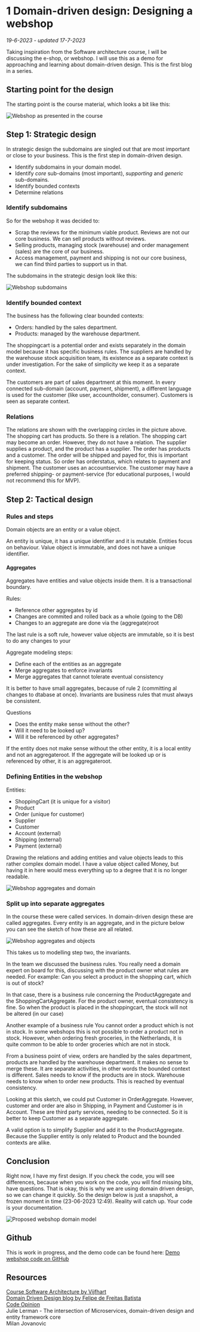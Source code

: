 # 1 Domain-driven design: Designing a webshop
*19-6-2023 - updated 17-7-2023*

Taking inspiration from the Software architecture course, I will be discussing the e-shop, or webshop. I will use this as a demo for approaching and learning about domain-driven design. This is the first blog in a series.

## Starting point for the design

The starting point is the course material, which looks a bit like this:

![Webshop as presented in the course](/assets/images/domaindrivendesign/DDDWebshopDomain.png "Webshop as presented in the course")

## Step 1: Strategic design

In strategic design the subdomains are singled out that are most important or close to your business. This is the first step in domain-driven design.
- Identify subdomains in your domain model.
- Identify *core* sub-domains (most important), *supporting* and *generic* sub-domains.
- Identify bounded contexts
- Determine relations

### Identify subdomains

So for the webshop it was decided to:
- Scrap the reviews for the minimum viable product. Reviews are not our core business. We can sell products without reviews.
- Selling products, managing stock (warehouse) and order management (sales) are the core of our business.
- Access management, payment and shipping is not our core business, we can find third parties to support us in that.

The subdomains in the strategic design look like this:

![Webshop subdomains](/assets/images/domaindrivendesign/DDDWebshopAggregates.png "Webshop aggregates")

### Identify bounded context

The business has the following clear bounded contexts:
- Orders: handled by the sales department.
- Products: managed by the warehouse department.

The shoppingcart is a potential order and exists separately in the domain model because it has specific business rules.
The suppliers are handled by the warehouse stock acquisition team, its existence as a separate context is under investigation. For the sake of simplicity we keep it as a separate context.

The customers are part of sales department at this moment. In every connected sub-domain (account, payment, shipment), a different language is used for the customer (like user, accountholder, consumer). Customers is seen as separate context.

### Relations

The relations are shown with the overlapping circles in the picture above. 
The shopping cart has products. So there is a relation. 
The shopping cart may become an order. However, they do not have a relation.
The supplier supplies a product, and the product has a supplier.
The order has products and a customer. The order will be shipped and payed for, this is important for keeping status. So order has orderstatus, which relates to payment and shipment.
The customer uses an accountservice. The customer may have a preferred shipping- or payment-service (for educational purposes, I would not recommend this for MVP).

## Step 2: Tactical design

### Rules and steps

Domain objects are an entity or a value object.

An entity is unique, it has a unique identifier and it is mutable.
Entities focus on behaviour.
Value object is immutable, and does not have a unique identifier.

#### Aggregates

Aggregates have entities and value objects inside them.
It is a transactional boundary.

Rules:
- Reference other aggregates by id
- Changes are commited and rolled back as a whole (going to the DB)
- Changes to an aggregate are done via the (aggregate)root

The last rule is a soft rule, however value objects are immutable, so it is best to do any changes to your 

Aggregate modeling steps:
- Define each of the entities as an aggregate 
- Merge aggregates to enforce invariants
- Merge aggregates that cannot tolerate eventual consistency

It is better to have small aggregates, because of rule 2 (committing al changes to dtabase at once).
Invariants are business rules that must always be consistent.

Questions
- Does the entity make sense without the other?
- Will it need to be looked up?
- Will it be referenced by other aggregates?

If the entity does not make sense without the other entity, it is a local entity and not an aggregateroot.
If the aggregate will be looked up or is referenced by other, it is an aggregateroot.

### Defining Entities in the webshop
Entities:
- ShoppingCart (it is unique for a visitor)
- Product
- Order (unique for customer)
- Supplier
- Customer
- Account (external)
- Shipping (external)
- Payment (external)

Drawing the relations and adding entities and value objects leads to this rather complex domain model. I have a value object called Money, but having it in here would mess everything up to a degree that it is no longer readable.

![Webshop aggregates and domain](/assets/images/domaindrivendesign/DDDWebshopAggregateDomain.png "Webshop aggregates and domain")

### Split up into separate aggregates

In the course these were called services. In domain-driven design these are called aggregates. Every entity is an aggregate, and in the picture below you can see the sketch of how these are all related.

![Webshop aggregates and objects](/assets/images/domaindrivendesign/DDDWebshopServices.png "Webshop aggregates and objects")

This takes us to modelling step two, the invariants.

In the team we discussed the business rules. You really need a domain expert on board for this, discussing with the product owner what rules are needed. 
For example: Can you select a product in the shopping cart, which is out of stock?

In that case, there is a business rule concerning the ProductAggregate and the ShoppingCartAggregate. 
For the product owner, eventual consistency is fine. So when the product is placed in the shoppingcart, the stock will not be altered (in our case)

Another example of a business rule
You cannot order a product which is not in stock.
In some webshops this is not possible to order a product not in stock. However, when ordering fresh groceries, in the Netherlands, it is quite common to be able to order groceries which are not in stock.

From a business point of view, orders are handled by the sales department, products are handled by the warehouse department. It makes no sense to merge these. It are separate activities, in other words the bounded context is different.
Sales needs to know if the products are in stock. Warehouse needs to know when to order new products. This is reached by eventual consistency.

Looking at this sketch, we could put Customer in OrderAggregate. However, customer and order are also in Shipping, in Payment and Customer is in Account. These are third party services, needing to be connected. So it is better to keep Customer as a separate aggregate.

A valid option is to simplify Supplier and add it to the ProductAggregate. Because the Supplier entity is only related to Product and the bounded contexts are alike.


## Conclusion

Right now, I have my first design. If you check the code, you will see differences, because when you work on the code, you will find missing bits, have questions. That is okay, this is why we are using domain driven design, so we can change it quickly.
So the design below is just a snapshot, a frozen moment in time (23-06-2023 12:49). Reality will catch up. Your code is your documentation. 

![Proposed webshop domain model](/assets/images/domaindrivendesign/FinalWebshopDesign.png "Proposed webshop domain model")

## Github

This is work in progress, and the demo code can be found here:
[Demo webshop code on GitHub](https://github.com/HelmerDenDekker/HelmerDemo.WebShop)

## Resources

[Course Software Architecture by Vijfhart](https://www.vijfhart.nl/opleidingen/software-architectuur/)  
[Domain Driven Design blog by Felipe de Freitas Batista](https://thedomaindrivendesign.io/)  
[Code Opinion](https://codeopinion.com/)  
Julie Lerman - The intersection of Microservices, domain-driven design and entity framework core  
Milan Jovanovic

